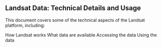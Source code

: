 
## Landsat Data: Technical Details and Usage

This document covers some of the technical aspects of the Landsat platform, including:

How Landsat works
What data are available
Accessing the data
Using the data
